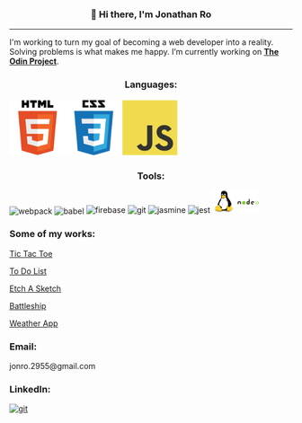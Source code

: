 <!-- https://rahuldkjain.github.io/gh-profile-readme-generator/ -->
<!-- https://www.vectorlogo.zone/ -->
<!-- https://docs.github.com/en/github/writing-on-github/getting-started-with-writing-and-formatting-on-github/basic-writing-and-formatting-syntax -->

<h3 align="center">👋 Hi  there, I'm Jonathan Ro</h3>

---

I'm working to turn my goal of becoming a web developer into a reality. Solving problems is what makes me happy. I’m currently working on **[The Odin Project](https://www.theodinproject.com/)**.

<h3 align="center">Languages:</h3>

<img src="https://raw.githubusercontent.com/devicons/devicon/master/icons/html5/html5-original-wordmark.svg" alt="html5" width="100" height="100"/><img src="https://raw.githubusercontent.com/devicons/devicon/master/icons/css3/css3-original-wordmark.svg" alt="css3" width="100" height="100"/><img src="https://raw.githubusercontent.com/devicons/devicon/master/icons/javascript/javascript-original.svg" alt="javascript" width="100" height="100"/>

<h3 align="center">Tools:</h3>

<img align="center" src="https://www.vectorlogo.zone/logos/js_webpack/js_webpack-icon.svg" alt="webpack" width="40" height="40"/> <img align="center" src="https://www.vectorlogo.zone/logos/babeljs/babeljs-icon.svg" alt="babel" width="40" height="40"/> <img src="https://www.vectorlogo.zone/logos/firebase/firebase-icon.svg" alt="firebase" width="40" height="40"/> <img src="https://www.vectorlogo.zone/logos/git-scm/git-scm-icon.svg" alt="git" width="40" height="40"/> <img src="https://www.vectorlogo.zone/logos/jasmine/jasmine-icon.svg" alt="jasmine" width="40" height="40"/> <img src="https://www.vectorlogo.zone/logos/jestjsio/jestjsio-icon.svg" alt="jest" width="40" height="40"/> <img src="https://raw.githubusercontent.com/devicons/devicon/master/icons/linux/linux-original.svg" alt="linux" width="40" height="40"/> <img src="https://raw.githubusercontent.com/devicons/devicon/master/icons/nodejs/nodejs-original-wordmark.svg" alt="nodejs" width="40" height="40"/> 

<h3 align="left">Some of my works:</h3> 

[Tic Tac Toe ](https://jonro2955.github.io/odin_javascript_2_tictactoe/)

[To Do List](https://jonro2955.github.io/odin_javascript_4_todo_list/)

[Etch A Sketch](https://jonro2955.github.io/odin_foundations_4_etch_a_sketch/)

[Battleship](https://jonro2955.github.io/odin_javascript_7_battleship/)

[Weather App](https://jonro2955.github.io/odin_javascript_5_weather_app/)

<h3 align="left">Email:</h3> 

<p>jonro.2955@gmail.com</p>

<h3 align="left">LinkedIn:</h3> 

<a href="https://www.linkedin.com/in/jonro2955/" target="_blank"> <img src="https://www.vectorlogo.zone/logos/linkedin/linkedin-icon.svg" alt="git" width="40" height="40"/> </a>

